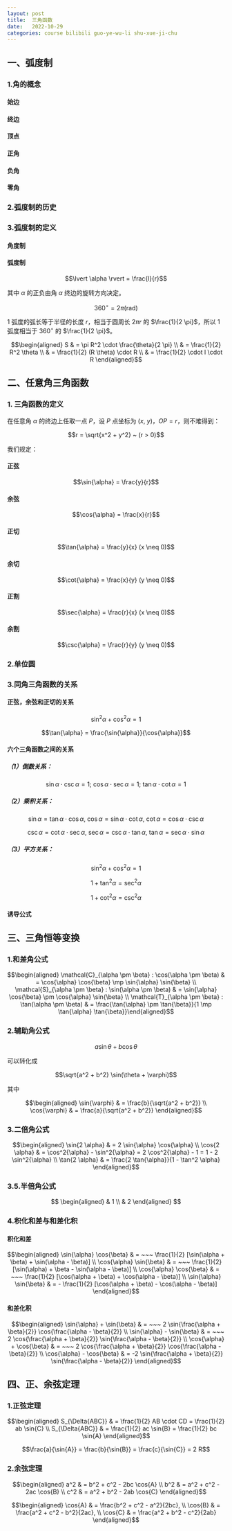 ```yaml
---
layout: post
title:  三角函数
date:   2022-10-29
categories: course bilibili guo-ye-wu-li shu-xue-ji-chu
---
```


## 一、弧度制

### 1.角的概念

#### 始边
#### 终边
#### 顶点
#### 正角
#### 负角
#### 零角

### 2.弧度制的历史

### 3.弧度制的定义

#### 角度制

#### 弧度制

$$\lvert \alpha \rvert = \frac{l}{r}$$

其中 $\alpha$ 的正负由角 $\alpha$ 终边的旋转方向决定。

$$360^\circ = 2 \pi (\mathrm{rad})$$

$1$ 弧度的弧长等于半径的长度 $r$，相当于圆周长 $2 \pi r$ 的 $\frac{1}{2 \pi}$，所以 $1$ 弧度相当于 $360^\circ$ 的 $\frac{1}{2 \pi}$。

$$\begin{aligned} S & = \pi R^2 \cdot \frac{\theta}{2 \pi} \\ & = \frac{1}{2} R^2 \theta \\ & = \frac{1}{2} (R \theta) \cdot R \\ & = \frac{1}{2} \cdot l \cdot R \end{aligned}$$

## 二、任意角三角函数

### 1. 三角函数的定义

在任意角 $\alpha$ 的终边上任取一点 $P$，设 $P$ 点坐标为 $(x, ~ y)$，$OP = r$，则不难得到：

$$r = \sqrt{x^2 + y^2} ~ (r > 0)$$

我们规定：

#### 正弦

$$\sin{\alpha} = \frac{y}{r}$$

#### 余弦

$$\cos{\alpha} = \frac{x}{r}$$

#### 正切

$$\tan{\alpha} = \frac{y}{x} (x \neq 0)$$

#### 余切

$$\cot{\alpha} = \frac{x}{y} (y \neq 0)$$

#### 正割

$$\sec{\alpha} = \frac{r}{x} (x \neq 0)$$

#### 余割

$$\csc{\alpha} = \frac{r}{y} (y \neq 0)$$

### 2.单位圆

### 3.同角三角函数的关系

#### 正弦，余弦和正切的关系

$$\sin^2{\alpha} + \cos^2{\alpha} = 1$$

$$\tan{\alpha} = \frac{\sin{\alpha}}{\cos{\alpha}}$$

#### 六个三角函数之间的关系

##### （1）倒数关系：

$$\sin{\alpha} \cdot \csc{\alpha} = 1; ~ \cos{\alpha} \cdot \sec{\alpha} = 1; ~ \tan{\alpha} \cdot \cot{\alpha} = 1$$

##### （2）乘积关系：

$$\sin{\alpha} = \tan{\alpha} \cdot \cos{\alpha}, ~ \cos{\alpha} = \sin{\alpha} \cdot \cot{\alpha}, ~ \cot{\alpha} = \cos{\alpha} \cdot \csc{\alpha}$$

$$\csc{\alpha} = \cot{\alpha} \cdot \sec{\alpha}, ~ \sec{\alpha} = \csc{\alpha} \cdot \tan{\alpha}, ~ \tan{\alpha} = \sec{\alpha} \cdot \sin{\alpha}$$

##### （3）平方关系：

$$\sin^2{\alpha} + \cos^2{\alpha} = 1$$

$$1 + \tan^2{\alpha} = \sec^2{\alpha}$$

$$1 + \cot^2{\alpha} = \csc^2{\alpha}$$

#### 诱导公式

## 三、三角恒等变换

### 1.和差角公式

$$\begin{aligned} \mathcal{C}_{\alpha \pm \beta} : \cos(\alpha \pm \beta) & = \cos{\alpha} \cos{\beta} \mp \sin{\alpha} \sin{\beta} \\ \mathcal{S}_{\alpha \pm \beta} : \sin(\alpha \pm \beta) & = \sin{\alpha} \cos{\beta} \pm \cos{\alpha} \sin{\beta} \\ \mathcal{T}_{\alpha \pm \beta} : \tan(\alpha \pm \beta) & = \frac{\tan{\alpha} \pm \tan{\beta}}{1 \mp \tan{\alpha} \tan{\beta}}\end{aligned}$$

### 2.辅助角公式

$$a \sin{\theta} + b \cos{\theta}$$

可以转化成

$$\sqrt{a^2 + b^2} \sin(\theta + \varphi)$$

其中

$$\begin{aligned} \sin{\varphi} & = \frac{b}{\sqrt{a^2 + b^2}} \\ \cos{\varphi} & = \frac{a}{\sqrt{a^2 + b^2}} \end{aligned}$$

### 3.二倍角公式

$$\begin{aligned} \sin{2 \alpha} & = 2 \sin{\alpha} \cos{\alpha} \\ \cos{2 \alpha} & = \cos^2{\alpha} - \sin^2{\alpha} = 2 \cos^2{\alpha} - 1 = 1 - 2 \sin^2{\alpha} \\ \tan{2 \alpha} & = \frac{2 \tan{\alpha}}{1 - \tan^2 \alpha} \end{aligned}$$

### 3.5.半倍角公式

$$
\begin{aligned} 
    & 1 \\
    & 2
\end{aligned}
$$

### 4.积化和差与和差化积

#### 积化和差

$$\begin{aligned} \sin{\alpha} \cos{\beta} & = ~~~ \frac{1}{2} [\sin(\alpha + \beta) + \sin(\alpha - \beta)] \\ \cos{\alpha} \sin{\beta} & = ~~~ \frac{1}{2} [\sin(\alpha) + \beta - \sin(\alpha - \beta)] \\ \cos{\alpha} \cos{\beta} & = ~~~ \frac{1}{2} [\cos(\alpha + \beta) + \cos(\alpha - \beta)] \\ \sin{\alpha} \sin{\beta} & = - \frac{1}{2} [\cos(\alpha + \beta) - \cos(\alpha - \beta)] \end{aligned}$$

#### 和差化积

$$\begin{aligned} \sin{\alpha} + \sin{\beta} & = ~~~ 2 \sin{\frac{\alpha + \beta}{2}} \cos{\frac{\alpha - \beta}{2}} \\ \sin{\alpha} - \sin{\beta} & = ~~~ 2 \cos{\frac{\alpha + \beta}{2}} \sin{\frac{\alpha - \beta}{2}} \\ \cos{\alpha} + \cos{\beta} & = ~~~ 2 \cos{\frac{\alpha + \beta}{2}} \cos{\frac{\alpha - \beta}{2}} \\ \cos{\alpha} - \cos{\beta} & = -2 \sin{\frac{\alpha + \beta}{2}} \sin{\frac{\alpha - \beta}{2}} \end{aligned}$$

## 四、正、余弦定理

### 1.正弦定理

$$\begin{aligned} S_{\Delta{ABC}} & = \frac{1}{2} AB \cdot CD = \frac{1}{2} ab \sin{C} \\ S_{\Delta{ABC}} & = \frac{1}{2} ac \sin{B} = \frac{1}{2} bc \sin{A} \end{aligned}$$

$$\frac{a}{\sin{A}} = \frac{b}{\sin{B}} = \frac{c}{\sin{C}} = 2 R$$

### 2.余弦定理

$$\begin{aligned} a^2 & = b^2 + c^2 - 2bc \cos{A} \\ b^2 & = a^2 + c^2 - 2ac \cos{B} \\ c^2 & = a^2 + b^2 - 2ab \cos{C} \end{aligned}$$

$$\begin{aligned} \cos{A} & = \frac{b^2 + c^2 - a^2}{2bc}, \\ \cos{B} & = \frac{a^2 + c^2 - b^2}{2ac}, \\ \cos{C} & = \frac{a^2 + b^2 - c^2}{2ab} \end{aligned}$$